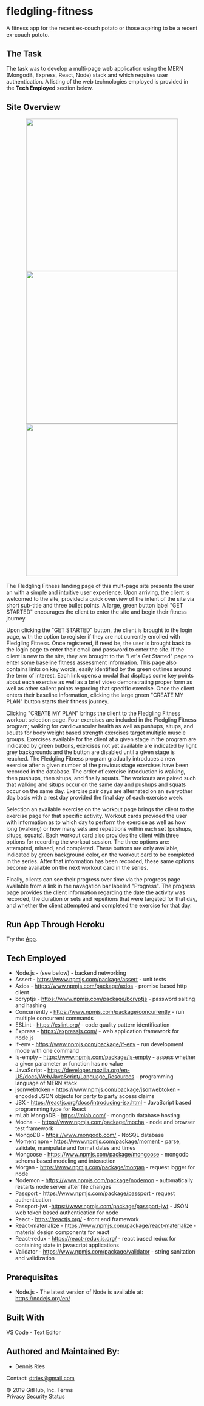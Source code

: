 # fledgling-fitness
A fitness app for the recent ex-couch potato or those aspiring to be a recent ex-couch pototo. 

## The Task 
The task was to develop a multi-page web application using the MERN (MongodB, Express, React, Node) stack and which requires user authentication. A listing of the web technologies employed is provided in the **Tech Employed** section below.

## Site Overview 
<div align="center">
    <img src="/client/public/images/SearchTop.png" width="400px" /></img> 
    <img src="/client/public/images/BookCard.png" width="400px" /></img>
    <img src="/client/public/images/SavedPage.png" width="400px" /></img> 
</div>
<br>
The Fledgling Fitness landing page of this mult-page site presents the user an with a simple and intuitive user experience. Upon arriving, the client is welcomed to the site, provided a quick overview of the intent of the site via short sub-title and three bullet points. A large, green button label "GET STARTED" encourages the client to enter the site and begin their fitness journey. 


Upon clicking the "GET STARTED" button, the client is brought to the login page, with the option to register if they are not currently enrolled with Fledgling Fitness. Once registered, if need be, the user is brought back to the login page to enter their email and password to enter the site. If the client is new to the site, they are brought to the "Let's Get Started" page to enter some baseline fitness assessment information. This page also contains links on key words, easily identified by the green outlines around the term of interest. Each link opens a modal that displays some key points about each exercise as well as a brief video demonstrating proper form as well as other salient points regarding that specific exercise. Once the client enters their baseline information, clicking the large green "CREATE MY PLAN" button starts their fitness journey.

Clicking "CREATE MY PLAN" brings the client to the Fledgling Fitness workout selection page. Four exercises are included in the Fledgling Fitness program; walking for cardiovascular health as well as pushups, situps, and squats for body weight based strength exercises target multiple muscle groups. Exercises available for the client at a given stage in the program are indicated by green buttons, exercises not yet available are indicated by light grey backgrounds and the button are disabled until a given stage is reached. The Fledgling Fitness program gradually introduces a new exercise after a given number of the previous stage exercises have been recorded in the database. The order of exercise introduction is walking, then pushups, then situps, and finally squats. The workouts are paired such that walking and situps occur on the same day and pushups and squats occur on the same day. Exercise pair days are alternated on an everyother day basis with a rest day provided the final day of each exercise week.

Selection an available exercise on the workout page brings the client to the exercise page for that specific activity. Workout cards provided the user with information as to which day to perform the exercise as well as how long (walking) or how many sets and repetitions within each set (pushups, situps, squats). Each workout card also provides the client with three options for recording the workout session. The three options are: attempted, missed, and completed. These buttons are only available, indicated by green background color, on the workout card to be completed in the series. After that information has been recorded, these same options become available on the next workout card in the series.

Finally, clients can see their progress over time via the progress page available from a link in the navagation bar labeled "Progress". The progress page provides the client information regarding the date the activity was recorded, the duration or sets and repeitions that were targeted for that day, and whether the client attempted and completed the exercise for that day.


## Run App Through Heroku
Try the [App](https://fledgling-fitness.herokuapp.com/).
 
  
## Tech Employed
* Node.js - (see below) - backend networking
* Assert - https://www.npmjs.com/package/assert - unit tests
* Axios - https://www.npmjs.com/package/axios - promise based http client 
* bcryptjs - https://www.npmjs.com/package/bcryptjs - password salting and hashing 
* Concurrently - https://www.npmjs.com/package/concurrently - run multiple concurrent commands
* ESLint - https://eslint.org/ - code quality pattern identification
* Express - https://expressjs.com/ - web application framework for node.js
* If-env - https://www.npmjs.com/package/if-env - run development mode with one command
* Is-empty - https://www.npmjs.com/package/is-empty - assess whether a given parameter or function has no value
* JavaScript - https://developer.mozilla.org/en-US/docs/Web/JavaScript/Language_Resources - programming language of MERN stack
* jsonwebtoken - https://www.npmjs.com/package/jsonwebtoken - encoded JSON objects for party to party access claims
* JSX - https://reactjs.org/docs/introducing-jsx.html - JavaScript based programming type for React
* mLab MongoDB - https://mlab.com/ - mongodb database hosting  
* Mocha -  - https://www.npmjs.com/package/mocha - node and browser test framework
* MongoDB - https://www.mongodb.com/ - NoSQL database
* Moment npm - https://www.npmjs.com/package/moment - parse, validate, manipulate and format dates and times
* Mongoose - https://www.npmjs.com/package/mongoose - mongodb schema based modeling and interaction
* Morgan - https://www.npmjs.com/package/morgan - request logger for node
* Nodemon - https://www.npmjs.com/package/nodemon - automatically restarts node server after file changes
* Passport - https://www.npmjs.com/package/passport - request authentication
* Passport-jwt -https://www.npmjs.com/package/passport-jwt - JSON web token based authentication for node 
* React - https://reactjs.org/ - front end framework
* React-materialize - https://www.npmjs.com/package/react-materialize - material design components for react
* React-redux - https://react-redux.js.org/ - react based redux for containing state in javascript applications
* Validator - https://www.npmjs.com/package/validator - string sanitation and validization

## Prerequisites
* Node.js - The latest version of Node is available at: https://nodejs.org/en/

## Built With
VS Code - Text Editor

## Authored and Maintained By:
* Dennis Ries

Contact: dtries@gmail.com

© 2019 GitHub, Inc.
Terms   
Privacy
Security
Status
